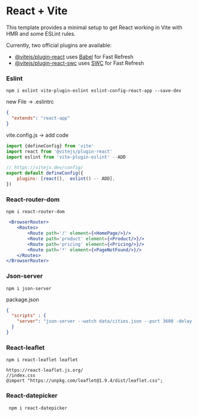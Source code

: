 # React + Vite

This template provides a minimal setup to get React working in Vite with HMR and some ESLint rules.

Currently, two official plugins are available:

- [@vitejs/plugin-react](https://github.com/vitejs/vite-plugin-react/blob/main/packages/plugin-react/README.md) uses [Babel](https://babeljs.io/) for Fast Refresh
- [@vitejs/plugin-react-swc](https://github.com/vitejs/vite-plugin-react-swc) uses [SWC](https://swc.rs/) for Fast Refresh



### Eslint

```
npm i eslint vite-plugin-eslint eslint-config-react-app --save-dev 
```
new File -> .eslintrc
```json
{
  "extends": "react-app"
}
```
vite.config.js -> add code
```js
import {defineConfig} from 'vite'
import react from '@vitejs/plugin-react'
import eslint from 'vite-plugin-eslint' --ADD

// https://vitejs.dev/config/
export default defineConfig({
    plugins: [react(),  eslint() -- ADD],
})

```

### React-router-dom
```
npm i react-router-dom
```
```jsx
 <BrowserRouter>
    <Routes>
        <Route path='/' element={<HomePage/>}/>
        <Route path='product' element={<Product/>}/>
        <Route path='pricing' element={<Pricing/>}/>
        <Route path='*' element={<PageNotFound/>}/>
    </Routes>
</BrowserRouter>
```

### Json-server
```
npm i json-server
```
package.json
```json
{
  "scripts" : {
    "server": "json-server --watch data/cities.json --port 3600 -delay 500"
  }
}
```

### React-leaflet
```angular2html
npm i react-leaflet leaflet
```
```angular2html
https://react-leaflet.js.org/
//index.css
@import "https://unpkg.com/leaflet@1.9.4/dist/leaflet.css";
```

### React-datepicker
```angular2html
 npm i react-datepicker
```